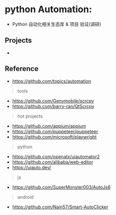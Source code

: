 # python Automation:

- Python 自动化相关生态库 & 项目 验证(调研)

## Projects

-

## Reference

- https://github.com/topics/automation

> tools

- https://github.com/Genymobile/scrcpy
- https://github.com/barry-ran/QtScrcpy

> hot projects

- https://github.com/appium/appium
- https://github.com/puppeteer/puppeteer
- https://github.com/microsoft/playwright

> python

- https://github.com/openatx/uiautomator2
- https://github.com/alibaba/web-editor
- https://uiauto.dev/

> js

- https://github.com/SuperMonster003/AutoJs6

> android

- https://github.com/Nain57/Smart-AutoClicker
